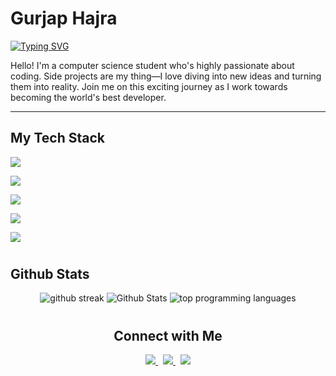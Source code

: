 <div>
  
# Gurjap Hajra

  <p>
    <a href="https://git.io/typing-svg"><img src="https://readme-typing-svg.demolab.com?font=Russo+One&size=28&duration=750&pause=1000&color=F30043&background=FF46D600&vCenter=true&width=600&height=40&lines=Lifelong+Learner;Aspiring+Software+Engineer;Aspiring UX/UI Designer" alt="Typing SVG" /></a>
  </p>

  <p>
    Hello! I'm a computer science student who's highly passionate about coding.
    Side projects are my thing—I love diving into new ideas and turning them
    into reality. Join me on this exciting journey as I work towards becoming
    the world's best developer.
  </p>

  ---

  ## My Tech Stack

  <div>
    <!------------ Languages ----------------->
    <p >
      <a href="https://skillicons.dev">
        <img src="https://skillicons.dev/icons?i=js,ts,nodejs,python,java,html" />
      </a>
    </p>
    <!---------------------- Frameworks ---------------------->
    <p >
      <a href="https://skillicons.dev">
        <img src="https://skillicons.dev/icons?i=react,nextjs,express,flask,selenium,jenkins" />
      </a>
    </p>
    <!-------------------- Styling -------------------------->
    <p >
      <a href="https://skillicons.dev">
        <img src="https://skillicons.dev/icons?i=css,tailwind,materialui,styledcomponents" />
      </a>
    </p>
    <!---------------------- Database & Deployment ---------------------->
    <p >
      <a href="https://skillicons.dev">
        <img src="https://skillicons.dev/icons?i=mongodb,postgres,prisma,planetscale,vercel,netlify,heroku" />
      </a>
    </p>
    <!---------------------- Development Tools ---------------------->
    <p >
      <a href="https://skillicons.dev">
        <img src="https://skillicons.dev/icons?i=linux,vscode,git,figma,androidstudio,idea,unreal" />
      </a>
    </p>
  </div>

#

  ## Github Stats

  <div align="center">
    <img
      title="🔥 Get streak stats for your profile at git.io/streak-stats"
      alt="github streak"
      src="https://streak-stats.demolab.com/?user=GurjapHajra&theme=monokai-metallian&hide_border=true"
    />
    <img
      alt="Github Stats"
      src="https://denvercoder1-github-readme-stats.vercel.app/api/?username=GurjapHajra&show_icons=true&include_all_commits=true&count_private=true&theme=great-gatsby&hide_border=true&bg_color=1F222E&title_color=F85D7F&icon_color=F8D866"
    />
    <img
      alt="top programming languages"
      src="https://denvercoder1-github-readme-stats.vercel.app/api/top-langs/?username=GurjapHajra&langs_count=8&layout=compact&theme=react&hide_border=true&bg_color=1F222E&title_color=F85D7F&icon_color=F8D866&hide=Jupyter%20Notebook,Roff"
    />
  </div>

#

  <!-- Socials -->
  <h2 align="center">Connect with Me</h2>
  <p align="center">
    <a href="https://linkedin.com/in/araf821">
      <img src="https://skillicons.dev/icons?i=linkedin"/>
    </a>&nbsp;
    <a href="https://github.com/araf821">
      <img src="https://skillicons.dev/icons?i=github"/>
    </a>&nbsp;
    <a href="https://www.instagram.com/triple._.a/">
      <img src="https://skillicons.dev/icons?i=instagram"/>
    </a>
  </p>
</div>
